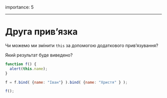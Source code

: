 importance: 5

---

# Друга прив’язка

Чи можемо ми змінити `this` за допомогою додаткового прив’язування?

Який результат буде виведено?

```js no-beautify
function f() {
  alert(this.name);
}

f = f.bind( {name: "Іван"} ).bind( {name: "Христя" } );

f();
```

